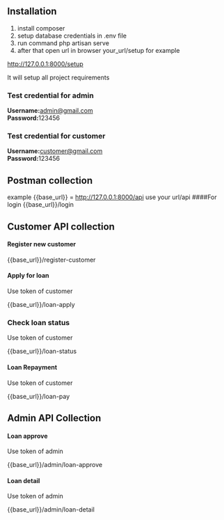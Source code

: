 ## Installation
1. install composer
2. setup database credentials in .env file
3. run command  php artisan serve
4. after that open url in browser your_url/setup  for example

http://127.0.0.1:8000/setup
<p>It will setup all project requirements</p>

### Test credential for admin
<b>Username:</b>admin@gmail.com <br />
<b>Password:</b>123456

### Test credential for customer
<b>Username:</b>customer@gmail.com <br />
<b>Password:</b>123456



## Postman collection
example {{base_url}} = http://127.0.0.1:8000/api  use your url/api
####For login
{{base_url}}/login



## Customer API collection

#### Register new customer
{{base_url}}/register-customer


#### Apply for loan 
<p>Use token of customer</p>
{{base_url}}/loan-apply

### Check loan status
<p>Use token of customer</p>
{{base_url}}/loan-status

#### Loan Repayment
<p>Use token of customer</p>
{{base_url}}/loan-pay
<br />

## Admin API Collection

#### Loan approve
<p>Use token of admin</p>
{{base_url}}/admin/loan-approve


#### Loan detail
<p>Use token of admin</p>
{{base_url}}/admin/loan-detail

